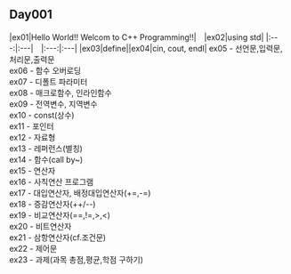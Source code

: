 ## Day001
|ex01|Hello World!! Welcom to C++ Programming!!|　|ex02|using std|
|:---:|:---|　|:---:|:---|
|ex03|define||ex04|cin, cout, endl|
ex05 - 선언문,입력문,처리문,출력문  
ex06 - 함수 오버로딩  
ex07 - 디폴트 파라미터  
ex08 - 매크로함수, 인라인함수  
ex09 - 전역변수, 지역변수  
ex10 - const(상수)  
ex11 - 포인터  
ex12 - 자료형  
ex13 - 레퍼런스(별칭)  
ex14 - 함수(call by~)  
ex15 - 연산자  
ex16 - 사칙연산 프로그램  
ex17 - 대입연산자, 배정대입연산자(+=,-=)  
ex18 - 증감연산자(++/--)  
ex19 - 비교연산자(==,!=,>,<)  
ex20 - 비트연산자  
ex21 - 삼항연산자(cf.조건문)  
ex22 - 제어문  
ex23 - 과제(과목 총점,평균,학점 구하기)  
